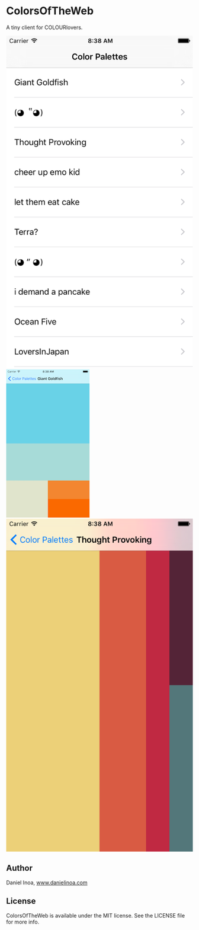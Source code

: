 ColorsOfTheWeb
===========

A tiny client for COLOURlovers.

![image](https://github.com/danielinoa/ColorsOfTheWeb/blob/master/Screenshots/Screenshot1.png)
![image](https://github.com/danielinoa/ColorsOfTheWeb/blob/master/Screenshots/Screenshot2.png)
![image](https://github.com/danielinoa/ColorsOfTheWeb/blob/master/Screenshots/Screenshot3.png)

Author
------

Daniel Inoa, www.danielinoa.com

## License

ColorsOfTheWeb is available under the MIT license. See the LICENSE file for more info.

